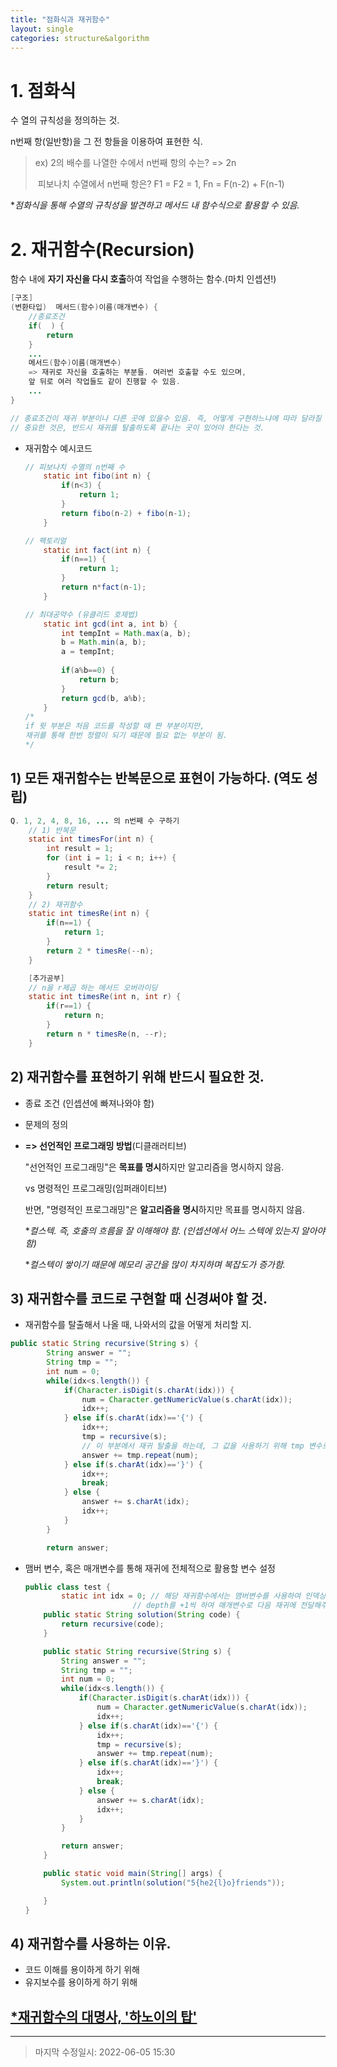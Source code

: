 ```yaml
---
title: "점화식과 재귀함수"
layout: single
categories: structure&algorithm
---
```


# 1. 점화식

수 열의 규칙성을 정의하는 것.

n번째 항(일반항)을 그 전 항들을 이용하여 표현한 식.

> ex) 2의 배수를 나열한 수에서 n번째 항의 수는? => 2n
>
> ​      피보나치 수열에서 n번째 항은? F1 = F2 = 1, Fn = F(n-2) + F(n-1)

**점화식을 통해 수열의 규칙성을 발견하고 메서드 내 함수식으로 활용할 수 있음.*

# 2. 재귀함수(Recursion)

함수 내에 **자기 자신을 다시 호출**하여 작업을 수행하는 함수.(마치 인셉션!)

```java
[구조]
(변환타입)  메서드(함수)이름(매개변수) {
	//종료조건
	if(  ) {
		return
	}
	...
	메서드(함수)이름(매개변수)
	=> 재귀로 자신을 호출하는 부분들. 여러번 호출할 수도 있으며, 
    앞 뒤로 여러 작업들도 같이 진행할 수 있음.
	...
}

// 종료조건이 재귀 부분이나 다른 곳에 있을수 있음. 즉, 어떻게 구현하느냐에 따라 달라질 수 있음.
// 중요한 것은, 반드시 재귀를 탈출하도록 끝나는 곳이 있어야 한다는 것.
```

- 재귀함수 예시코드

  ```java
  // 피보나치 수열의 n번째 수
      static int fibo(int n) {
          if(n<3) {
              return 1;
          }
          return fibo(n-2) + fibo(n-1);
      }
  ```

  ```java
  // 팩토리얼
      static int fact(int n) {
          if(n==1) {
              return 1;
          }
          return n*fact(n-1);
      }
  ```

  ```java
  // 최대공약수 (유클리드 호제법)
      static int gcd(int a, int b) {
          int tempInt = Math.max(a, b);
          b = Math.min(a, b);
          a = tempInt;
          
          if(a%b==0) {
              return b;
          }
          return gcd(b, a%b);
      }
  /*
  if 윗 부분은 처음 코드를 작성할 때 짠 부분이지만, 
  재귀를 통해 한번 정렬이 되기 때문에 필요 없는 부분이 됨.
  */
  ```
  
  

## 1) 모든 재귀함수는 반복문으로 표현이 가능하다. (역도 성립)

```java
Q. 1, 2, 4, 8, 16, ... 의 n번째 수 구하기
    // 1) 반복문
    static int timesFor(int n) {
        int result = 1;
        for (int i = 1; i < n; i++) {
            result *= 2;
        }
        return result;
    }
    // 2) 재귀함수
    static int timesRe(int n) {
        if(n==1) {
            return 1;
        }
        return 2 * timesRe(--n);
    }

	[추가공부]
	// n을 r제곱 하는 메서드 오버라이딩
    static int timesRe(int n, int r) {
        if(r==1) {
            return n;
        }
        return n * timesRe(n, --r);
    }
```



## 2) 재귀함수를 표현하기 위해 반드시 필요한 것.

- 종료 조건 (인셉션에 빠져나와야 함)

- 문제의 정의 

- **=> 선언적인 프로그래밍 방법**(디클래러티브) 

  "선언적인 프로그래밍"은 **목표를 명시**하지만 알고리즘을 명시하지 않음.

  vs 명령적인 프로그래밍(임퍼래이티브)

  반면, "명령적인 프로그래밍"은 **알고리즘을 명시**하지만 목표를 명시하지 않음.

  

  **컬스텍. 즉, 호출의 흐름을 잘 이해해야 함. (인셉션에서 어느 스텍에 있는지 알아야 함)*

  **컬스텍이 쌓이기 때문에 메모리 공간을 많이 차지하며 복잡도가 증가함.*

  

## 3) 재귀함수를 코드로 구현할 때 신경써야 할 것.

-  재귀함수를 탈출해서 나올 때, 나와서의 값을 어떻게 처리할 지.

  ```java
  public static String recursive(String s) {
          String answer = "";
          String tmp = "";
          int num = 0;
          while(idx<s.length()) {
              if(Character.isDigit(s.charAt(idx))) {
                  num = Character.getNumericValue(s.charAt(idx));
                  idx++;
              } else if(s.charAt(idx)=='{') {
                  idx++;
                  tmp = recursive(s); 
                  // 이 부분에서 재귀 탈출을 하는데, 그 값을 사용하기 위해 tmp 변수로 받아줌.
                  answer += tmp.repeat(num);
              } else if(s.charAt(idx)=='}') {
                  idx++;
                  break;
              } else {
                  answer += s.charAt(idx);
                  idx++;
              }
          }
  
          return answer;
  ```

- 맴버 변수, 혹은 매개변수를 통해 재귀에 전체적으로 활용할 변수 설정

  ```java
  public class test {
          static int idx = 0; // 해당 재귀함수에서는 맴버변수를 사용하여 인덱싱을 유지함.
      					  // depth를 +1씩 하여 매개변수로 다음 재귀에 전달해주는 방법도 있음.
      public static String solution(String code) {
          return recursive(code);
      }
  
      public static String recursive(String s) {
          String answer = "";
          String tmp = "";
          int num = 0;
          while(idx<s.length()) {
              if(Character.isDigit(s.charAt(idx))) {
                  num = Character.getNumericValue(s.charAt(idx));
                  idx++;
              } else if(s.charAt(idx)=='{') {
                  idx++;
                  tmp = recursive(s);
                  answer += tmp.repeat(num);
              } else if(s.charAt(idx)=='}') {
                  idx++;
                  break;
              } else {
                  answer += s.charAt(idx);
                  idx++;
              }
          }
  
          return answer;
      }
  
      public static void main(String[] args) {
          System.out.println(solution("5{he2{l}o}friends"));
  
      }
  }
  ```

## 4) 재귀함수를 사용하는 이유.

- 코드 이해를 용이하게 하기 위해
- 유지보수를 용이하게 하기 위해

## [*재귀함수의 대명사, '하노이의 탑'](https://jiyongyoon.github.io/structure&algorithm/%ED%95%98%EB%85%B8%EC%9D%B4%EC%9D%98%ED%83%91/)

------

> 마지막 수정일시: 2022-06-05 15:30